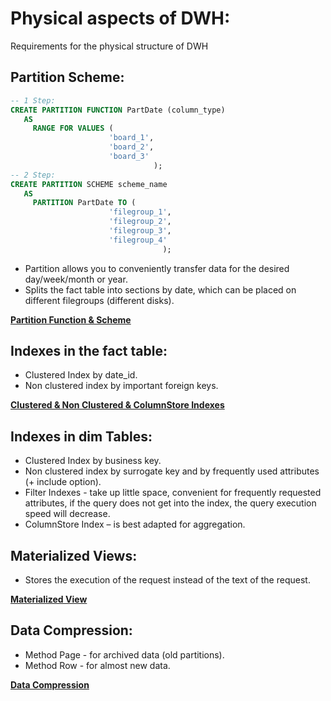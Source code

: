 # Physical aspects of DWH: #
Requirements for the physical structure of DWH

## Partition Scheme:
```sql
-- 1 Step:
CREATE PARTITION FUNCTION PartDate (column_type)
   AS 
     RANGE FOR VALUES (
                      'board_1',
                      'board_2',
                      'board_3'
                                );
-- 2 Step:
CREATE PARTITION SCHEME scheme_name 
   AS
     PARTITION PartDate TO (
                      'filegroup_1',
                      'filegroup_2',
                      'filegroup_3',
                      'filegroup_4'
                                  );
```
 - Partition allows you to conveniently transfer data for the desired day/week/month or year.
 - Splits the fact table into sections by date, which can be placed on different filegroups (different disks).
 
 **[Partition Function & Scheme](https://github.com/prosimpleee/data_engineering_/blob/main/sql_tools_design_steps/partition_orders.sql)**
 
## Indexes in the fact table:
- Clustered Index by date_id.
- Non clustered index by important foreign keys.

**[Clustered & Non Clustered & ColumnStore Indexes](https://github.com/prosimpleee/data_engineering_/blob/main/sql_tools_design_steps/indexes_orders.sql)**

## Indexes in dim Tables:
- Clustered Index by business key.
- Non clustered index by surrogate key and by frequently used attributes (+ include option).
- Filter Indexes - take up little space, convenient for frequently requested attributes, if the query does not get into the index, the query execution speed will decrease.
- ColumnStore Index – is best adapted for aggregation.

## Materialized Views:
- Stores the execution of the request instead of the text of the request.

**[Materialized View](https://github.com/prosimpleee/data_engineering_/blob/main/sql_tools_design_steps/materialized_view.sql)**

## Data Compression:
- Method Page - for archived data (old partitions).
- Method Row - for almost new data.

**[Data Compression](https://github.com/prosimpleee/data_engineering_/blob/main/sql_tools_design_steps/data_compression.sql)**

